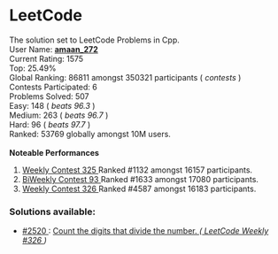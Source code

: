 # LeetCode
The solution set to LeetCode Problems in Cpp. 
<br> 
User Name: <b> <a href='https://leetcode.com/amaan_272/'> amaan_272 </a> </b>
<br> Current Rating: 1575 
<br> Top: 25.49% 
<br> Global Ranking: 86811 amongst 350321 participants (<i> contests </i>)
<br> Contests Participated: 6
<br> Problems Solved: 507
<br> Easy: 148 (<i> beats 96.3 </i>) 
<br> Medium: 263 (<i> beats 96.7 </i>) 
<br> Hard: 96 (<i> beats 97.7 </i>) 
<br> Ranked: 53769 globally amongst 10M users. 
<br>
<br>
<b> Noteable Performances </b>
<ol>
  <li> <a href='https://leetcode.com/contest/weekly-contest-325/'> Weekly Contest 325 </a> Ranked #1132 amongst 16157 participants.  
  <li> <a href='https://leetcode.com/contest/biweekly-contest-93/'> BiWeekly Contest 93 </a> Ranked #1633 amongst 17080 participants.  
  <li> <a href='https://leetcode.com/contest/weekly-contest-326/'> Weekly Contest 326 </a> Ranked #4587 amongst 16183 participants.  
</ol>

<h3> Solutions available: </h3>
<ul> 
  <li> <a href='https://github.com/amaan-272/LeetCode/blob/main/LC%20Count%20the%20digits%20that%20divide%20a%20number.cpp'> #2520 </a>: <a href='https://leetcode.com/contest/weekly-contest-326/problems/count-the-digits-that-divide-a-number/'> Count the digits that divide the number. </a> <i> (<a href='https://leetcode.com/contest/weekly-contest-326/'> LeetCode Weekly #326 </a>) </i> </li>
<!--   
  <li> #2521: Distinct prime factors to product of array. <i> (LeetCode Weekly #326) </i> </li>
  <li> #2522: Partition strings into substrings with value at most k. <i> (LeetCode Weekly #326) </i> </li>
  <li> #2533: Closest prime numbers in range. <i> (LeetCode Weekly #326) </i> </li> 
-->
</ul>
